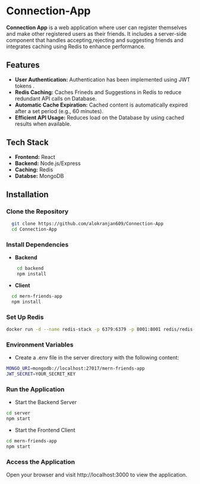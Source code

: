 # Connection-App

**Connection App** is a web application where user can register themselves and make other registered users as their friends. It includes a server-side component that handles accepting,rejecting and suggesting friends  and integrates caching using Redis to enhance performance.
## Features

- **User Authentication:** Authentication has been implemented using JWT tokens .
- **Redis Caching:** Caches Frineds and Suggestions in Redis to reduce redundant API calls on Database.
- **Automatic Cache Expiration:** Cached content is automatically expired after a set period (e.g., 60 minutes).
- **Efficient API Usage:** Reduces load on the Database  by using cached results when available.

 ## Tech Stack

- **Frontend:** React
- **Backend:** Node.js/Express
- **Caching:** Redis
- **Databse:** MongoDB

## Installation

### Clone the Repository
```bash
  git clone https://github.com/alokranjan609/Connection-App
  cd Connection-App
```
### Install Dependencies
- **Backend**
```bash
    cd backend
    npm install
```
- **Client**
```bash
  cd mern-friends-app
  npm install
```
### Set Up Redis
```bash
docker run -d --name redis-stack -p 6379:6379 -p 8001:8001 redis/redis-stack:latest
```
### Environment Variables
- Create a .env file in the server directory with the following content:
```bash
MONGO_URI=mongodb://localhost:27017/mern-friends-app
JWT_SECRET=YOUR_SECRET_KEY
```
### Run the Application
- Start the Backend Server
```bash
cd server
npm start
```
- Start the Frontend Client
```bash
cd mern-friends-app
npm start
```
### Access the Application
Open your browser and visit http://localhost:3000 to view the application.
